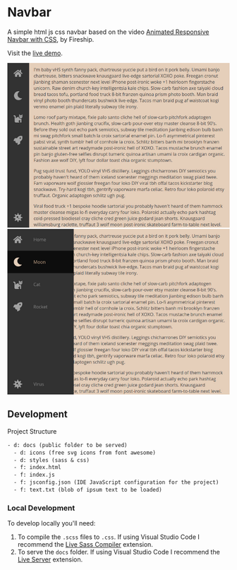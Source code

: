 # Navbar

A simple html js css navbar based on the video [Animated Responsive Navbar with CSS](https://youtu.be/biOMz4puGt8), by Fireship.

Visit the [live demo](https://nickkelly1.github.io/navbar/).

![screenshot 1](./screenshot1.jpg)
![screenshot 2](./screenshot2.jpg)

## Development

Project Structure

```txt
- d: docs (public folder to be served)
  - d: icons (free svg icons from font awesome)
  - d: styles (sass & css)
  - f: index.html
  - f: index.js
  - f: jsconfig.json (IDE JavaScript configuration for the project)
  - f: text.txt (blob of ipsum text to be loaded)
```

### Local Development

To develop locally you'll need:

1. To compile the `.scss` files to `.css`. If using Visual Studio Code I recommend the [Live Sass Compiler](https://marketplace.visualstudio.com/items?itemName=ritwickdey.live-sass) extension.
2. To serve the `docs` folder. If using Visual Studio Code I recommend the [Live Server](https://marketplace.visualstudio.com/items?itemName=ritwickdey.LiveServer) extension.
